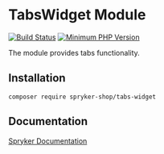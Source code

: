 # TabsWidget Module
[![Build Status](https://travis-ci.org/spryker-shop/tabs-widget.svg)](https://travis-ci.org/spryker-shop/tabs-widget)
[![Minimum PHP Version](https://img.shields.io/badge/php-%3E%3D%207.2-8892BF.svg)](https://php.net/)

The module provides tabs functionality.

## Installation

```
composer require spryker-shop/tabs-widget
```

## Documentation

[Spryker Documentation](https://academy.spryker.com/developing_with_spryker/module_guide/modules.html)
